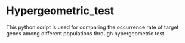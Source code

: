 # Hypergeometric_test
This python script is used for comparing the occurrence rate of target genes among different populations through hypergeometric test.

